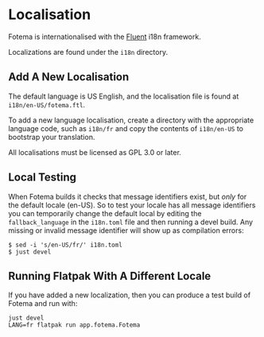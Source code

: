 <!--
SPDX-FileCopyrightText: © 2024 David Bliss

SPDX-License-Identifier: GFDL-1.3-or-later
-->
# Localisation

Fotema is internationalised with the [Fluent](https://projectfluent.org/)
i18n framework.

Localizations are found under the `i18n` directory.

## Add A New Localisation

The default language is US English, and the localisation file is found at
`i18n/en-US/fotema.ftl`.

To add a new language localisation, create a directory with the appropriate
language code, such as `i18n/fr` and copy the contents of `i18n/en-US` to
bootstrap your translation.

All localisations must be licensed as GPL 3.0 or later.

## Local Testing

When Fotema builds it checks that message identifiers exist, but _only_
for the default locale (en-US). So to test your locale has all message
identifiers you can temporarily change the default local by editing the
`fallback_language` in the `i18n.toml` file and then running a devel build.
Any missing or invalid message identifier will show up as compilation errors:

```shell
$ sed -i 's/en-US/fr/' i18n.toml
$ just devel
```

## Running Flatpak With A Different Locale

If you have added a new localization, then you can produce a test build
of Fotema and run with:

```shell
just devel
LANG=fr flatpak run app.fotema.Fotema
```

